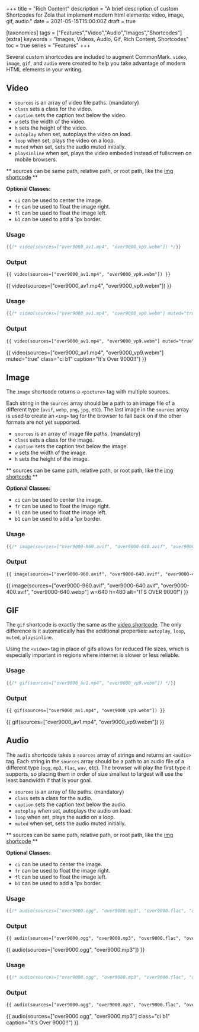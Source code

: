 +++
title = "Rich Content"
description = "A brief description of custom Shortcodes for Zola that implement modern html elements: video, image, gif, audio."
date = 2021-05-15T15:00:00Z
draft = true

[taxonomies]
tags = ["Features","Video","Audio","Images","Shortcodes"]
[extra]
keywords = "Images, Videos, Audio, Gif, Rich Content, Shortcodes"
toc = true
series = "Features"
+++

Several custom shortcodes are included to augment CommonMark. `video`, `image`, `gif`, and `audio` were created to help you take advantage of modern HTML elements in your writing.

<!-- more -->

## Video

- `sources` is an array of video file paths. (mandatory)
- `class` sets a class for the video.
- `caption` sets the caption text below the video.
- `w` sets the width of the video.
- `h` sets the height of the video.
- `autoplay` when set, autoplays the video on load.
- `loop` when set, plays the video on a loop.
- `muted` when set, sets the audio muted initially.
- `playsinline` when set, plays the video embeded instead of fullscreen on mobile browsers.

** sources can be same path, relative path, or root path, like the [img shortcode](https://abridge.pages.dev/overview-images/#img-shortcode) **

**Optional Classes:**

- `ci` can be used to center the image.
- `fr` can be used to float the image right.
- `fl` can be used to float the image left.
- `b1` can be used to add a 1px border.

### Usage
```rs
{{/* video(sources=["over9000_av1.mp4", "over9000_vp9.webm"]) */}}
```
### Output
```html
{{ video(sources=["over9000_av1.mp4", "over9000_vp9.webm"]) }}
```
{{ video(sources=["over9000_av1.mp4", "over9000_vp9.webm"]) }}

### Usage
```rs
{{/* video(sources=["over9000_av1.mp4", "over9000_vp9.webm"] muted="true" class="ci b1" caption="It's Over 9000!!") */}}
```
### Output
```html
{{ video(sources=["over9000_av1.mp4", "over9000_vp9.webm"] muted="true" class="ci b1" caption="It's Over 9000!!") }}
```
{{ video(sources=["over9000_av1.mp4", "over9000_vp9.webm"] muted="true" class="ci b1" caption="It's Over 9000!!") }}

## Image

The `image` shortcode returns a `<picture>` tag with multiple sources.

Each string in the `sources` array should be a path to an image file of a different type (`avif`, `webp`, `png`, `jpg`, etc).
 The last image in the `sources` array is used to create an `<img>` tag for the browser to fall back on if the other formats are not yet supported.

- `sources` is an array of image file paths. (mandatory)
- `class` sets a class for the image.
- `caption` sets the caption text below the image.
- `w` sets the width of the image.
- `h` sets the height of the image.

** sources can be same path, relative path, or root path, like the [img shortcode](https://abridge.pages.dev/overview-images/#img-shortcode) **

**Optional Classes:**

- `ci` can be used to center the image.
- `fr` can be used to float the image right.
- `fl` can be used to float the image left.
- `b1` can be used to add a 1px border.

### Usage
```rs
{{/* image(sources=["over9000-960.avif", "over9000-640.avif", "over9000-400.avif", "over9000-640.webp"] w=640 h=480 alt="ITS OVER 9000!") */}}
```
### Output
```html
{{ image(sources=["over9000-960.avif", "over9000-640.avif", "over9000-400.avif", "over9000-640.webp"] w=640 h=480 alt="ITS OVER 9000!") }}
```
{{ image(sources=["over9000-960.avif", "over9000-640.avif", "over9000-400.avif", "over9000-640.webp"] w=640 h=480 alt="ITS OVER 9000!") }}

## GIF

The `gif` shortcode is exactly the same as the [video shortcode](#video).
 The only difference is it automatically has the additional properties: `autoplay`, `loop`, `muted`, `playsinline`.

Using the `<video>` tag in place of gifs allows for reduced file sizes,
which is especially important in regions where internet is slower or
less reliable.

### Usage
```rs
{{/* gif(sources=["over9000_av1.mp4", "over9000_vp9.webm"]) */}}
```
### Output
```html
{{ gif(sources=["over9000_av1.mp4", "over9000_vp9.webm"]) }}
```
{{ gif(sources=["over9000_av1.mp4", "over9000_vp9.webm"]) }}

## Audio

The `audio` shortcode takes a `sources` array of strings and returns an
`<audio>` tag. Each string in the `sources` array should be a path to an
audio file of a different type (`ogg`, `mp3`, `flac`, `wav`, etc).
The browser will play the first type it supports, so placing them in order of size smallest to largest will use the least bandwidth if that is your goal.

- `sources` is an array of file paths. (mandatory)
- `class` sets a class for the audio.
- `caption` sets the caption text below the audio.
- `autoplay` when set, autoplays the audio on load.
- `loop` when set, plays the audio on a loop.
- `muted` when set, sets the audio muted initially.

** sources can be same path, relative path, or root path, like the [img shortcode](https://abridge.pages.dev/overview-images/#img-shortcode) **

**Optional Classes:**

- `ci` can be used to center the image.
- `fr` can be used to float the image right.
- `fl` can be used to float the image left.
- `b1` can be used to add a 1px border.

### Usage
```rs
{{/* audio(sources=["over9000.ogg", "over9000.mp3", "over9000.flac", "over9000.wav"]) */}}
```
### Output
```html
{{ audio(sources=["over9000.ogg", "over9000.mp3", "over9000.flac", "over9000.wav"]) }}
```
{{ audio(sources=["over9000.ogg", "over9000.mp3"]) }}

### Usage
```rs
{{/* audio(sources=["over9000.ogg", "over9000.mp3", "over9000.flac", "over9000.wav"] class="ci b1" caption="It's Over 9000!!") */}}
```
### Output
```html
{{ audio(sources=["over9000.ogg", "over9000.mp3", "over9000.flac", "over9000.wav"] class="ci b1" caption="It's Over 9000!!") }}
```
{{ audio(sources=["over9000.ogg", "over9000.mp3"] class="ci b1" caption="It's Over 9000!!") }}
